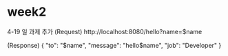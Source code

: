 # week2

4-19 일 과제 추가
(Request)
http://localhost:8080/hello?name=$name

(Response)
{
"to": "$name",
"message": "hello$name",
"job": "Developer"
}
